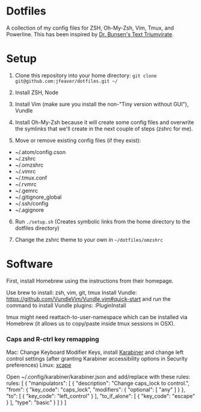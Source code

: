 Dotfiles
========

A collection of my config files for ZSH, Oh-My-Zsh, Vim, Tmux, and Powerline.  This has
been inspired by [Dr. Bunsen's Text Triumvirate](http://www.drbunsen.org/the-text-triumvirate/).

Setup
=====

1. Clone this repository into your home directory: `git clone
git@github.com:jfeaver/dotfiles.git ~/`

2. Install ZSH, Node

3. Install Vim (make sure you install the non-"Tiny version without GUI"), Vundle

4. Install Oh-My-Zsh because it will create some config files and overwrite the symlinks
that we'll create in the next couple of steps (zshrc for me).

5. Move or remove existing config files (if they exist):
  - ~/.atom/config.cson
  - ~/.zshrc
  - ~/.omzshrc
  - ~/.vimrc
  - ~/.tmux.conf
  - ~/.rvmrc
  - ~/.gemrc
  - ~/.gitignore\_global
  - ~/.ssh/config
  - ~/.agignore

6. Run `./setup.sh` (Creates symbolic links from the home directory to the dotfiles directory)

7. Change the zshrc theme to your own in `~/dotfiles/omzshrc`

Software
========

First, install Homebrew using the instructions from their homepage.

Use brew to install: zsh, vim, git, tmux
Install Vundle: https://github.com/VundleVim/Vundle.vim#quick-start
and run the command to install Vundle plugins: :PluginInstall

tmux might need reattach-to-user-namespace which can be installed via Homebrew (it allows us
to copy/paste inside tmux sessions in OSX).

### Caps and R-ctrl key remapping

Mac: Change Keyboard Modifier Keys, install [Karabiner](https://pqrs.org/osx/karabiner/) and change left control settings (after granting Karabiner accessibility options in Security preferences)
Linux: [xcape](https://github.com/alols/xcape)

Open ~/.config/karabiner/karabiner.json and add/replace with these rules:
                rules: [
                    {
                        "manipulators": [
                            {
                                "description": "Change caps_lock to control.",
                                "from": {
                                    "key_code": "caps_lock",
                                    "modifiers": {
                                        "optional": [
                                            "any"
                                        ]
                                    }
                                },
                                "to": [
                                    {
                                        "key_code": "left_control"
                                    }
                                ],
                                "to_if_alone": [
                                    {
                                        "key_code": "escape"
                                    }
                                ],
                                "type": "basic"
                            }
                        ]
                    }
                ]
